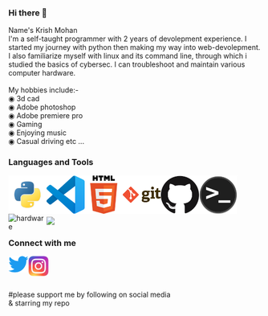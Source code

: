 ### Hi there 👋
Name's Krish Mohan<br/>
I'm a self-taught programmer with 2 years of devolepment experience. I started my journey with python then making my way into web-devolepment.
I also familiarize myself with linux and its command line, through which i studied the basics of cybersec.
I can troubleshoot and maintain various computer hardware.
<br/><br/>My hobbies include:-
<br/>◉ 3d cad
<br/>◉ Adobe photoshop
<br/>◉ Adobe premiere pro
<br/>◉ Gaming
<br/>◉ Enjoying music
<br/>◉ Casual driving etc ...

### Languages and Tools

<img align="left" alt="Python" width="76px" src="https://raw.githubusercontent.com/github/explore/80688e429a7d4ef2fca1e82350fe8e3517d3494d/topics/python/python.png" />
<img align="left" alt="Visual Studio Code" width="76px" src="https://raw.githubusercontent.com/github/explore/80688e429a7d4ef2fca1e82350fe8e3517d3494d/topics/visual-studio-code/visual-studio-code.png" />
<img align="left" alt="HTML5" width="76px" src="https://raw.githubusercontent.com/github/explore/80688e429a7d4ef2fca1e82350fe8e3517d3494d/topics/html/html.png" />
<img align="left" alt="Git" width="76px" src="https://raw.githubusercontent.com/github/explore/80688e429a7d4ef2fca1e82350fe8e3517d3494d/topics/git/git.png" />
<img align="left" alt="GitHub" width="76px" src="https://raw.githubusercontent.com/github/explore/78df643247d429f6cc873026c0622819ad797942/topics/github/github.png" />
<img align="left" alt="Terminal" width="76px" src="https://raw.githubusercontent.com/github/explore/80688e429a7d4ef2fca1e82350fe8e3517d3494d/topics/terminal/terminal.png" />
<img align="left" alt="hardware" width="76px" src="https://cdn4.iconfinder.com/data/icons/electronic-devices-35/32/34-cpu-hardware-512.png" />
<br/>
<br/>
<br/>
<br/>
<p align="left">
<img src="https://github-readme-stats.vercel.app/api?username=bolddragon21&&show_icons=true&title_color=ffffff&icon_color=ffffff&text_color=daf7dc&bg_color=ba51ce">
</p>

### Connect with me
[<img align="left" alt="Twitter" width="40" src="https://github.com/bolddragon21/bolddragon21/blob/main/twitter.png" />](https://twitter.com/krishmohan3)
[<img align="left" alt="_Instagram_" width="40" src="https://github.com/bolddragon21/bolddragon21/blob/main/instagram.jpg" />](https://www.instagram.com/_.dkrishm/)
<br/>
<br/>
<br/>
<br/>
#please support me by following on social media
 <br/> & starring my repo
